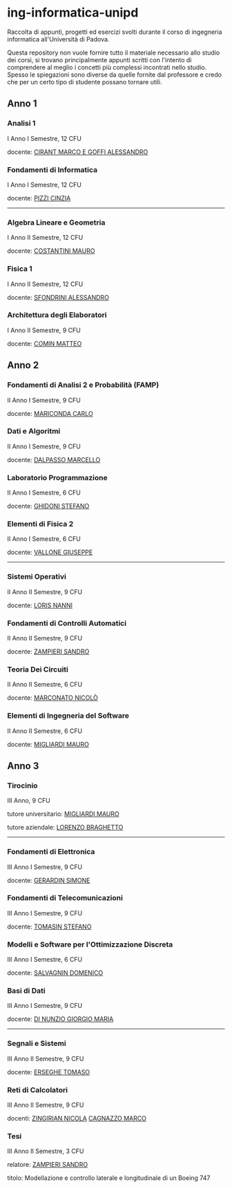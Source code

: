 # ing-informatica-unipd

Raccolta di appunti, progetti ed esercizi svolti durante il corso di ingegneria informatica all'Università di Padova.

Questa repository non vuole fornire tutto il materiale necessario allo studio dei corsi, si trovano principalmente appunti scritti con l'intento di comprendere al meglio i concetti più complessi incontrati nello studio. Spesso le spiegazioni sono diverse da quelle fornite dal professore e credo che per un certo tipo di studente possano tornare utili.

## Anno 1

### Analisi 1

I Anno I Semestre, 12 CFU

docente: [CIRANT MARCO E GOFFI ALESSANDRO](https://www.math.unipd.it/dipartimento/persone/alessandro.goffi/)

### Fondamenti di Informatica

I Anno I Semestre, 12 CFU

docente: [PIZZI CINZIA](https://didattica.unipd.it/off/docente/27EE4CFD8568343318097E9B75C69E8F)

---

### Algebra Lineare e Geometria

I Anno II Semestre, 12 CFU

docente: [COSTANTINI MAURO](https://www.math.unipd.it/~costanti/)

### Fisica 1

I Anno II Semestre, 12 CFU

docente: [SFONDRINI ALESSANDRO](https://www.sns.ias.edu/~alessandro/)

### Architettura degli Elaboratori

I Anno II Semestre, 9 CFU

docente: [COMIN MATTEO](http://www.dei.unipd.it/~ciompin/)

## Anno 2

### Fondamenti di Analisi 2 e Probabilità (FAMP)

II Anno I Semestre, 9 CFU

docente: [MARICONDA CARLO](https://www.math.unipd.it/~maricond/)

### Dati e Algoritmi

II Anno I Semestre, 9 CFU

docente: [DALPASSO MARCELLO](https://didattica.unipd.it/off/docente/D7161CBB91A1E492AB3B80010D747831)

### Laboratorio Programmazione

II Anno I Semestre, 6 CFU

docente: [GHIDONI STEFANO](https://didattica.unipd.it/off/docente/FAC6E296A91D95297BD373A956B23C55)

### Elementi di Fisica 2

II Anno I Semestre, 6 CFU

docente: [VALLONE GIUSEPPE](http://www.dei.unipd.it/~vallone/index.html)

---

### Sistemi Operativi

II Anno II Semestre, 9 CFU

docente: [LORIS NANNI](https://www.dei.unipd.it/persona/F77BA55F0AFDD50E2BB7D2388742999F)

### Fondamenti di Controlli Automatici

II Anno II Semestre, 9 CFU

docente: [ZAMPIERI SANDRO](https://www.dei.unipd.it/persona/39B4D0B872DC530EA55A7BA82D6C7AE9)

### Teoria Dei Circuiti

II Anno II Semestre, 6 CFU

docente: [MARCONATO NICOLÒ](https://www.linkedin.com/in/nicolò-marconato-142946127/?originalSubdomain=it)

### Elementi di Ingegneria del Software

II Anno II Semestre, 6 CFU

docente: [MIGLIARDI MAURO](https://www.dei.unipd.it/persona/73DA434479FD4EEDCB49BB2801009477)

## Anno 3

### Tirocinio

III Anno, 9 CFU

tutore universitario: [MIGLIARDI MAURO](https://www.dei.unipd.it/persona/73DA434479FD4EEDCB49BB2801009477)

tutore aziendale: [LORENZO BRAGHETTO](https://www.linkedin.com/in/lorenzo-braghetto)

---

### Fondamenti di Elettronica

III Anno I Semestre, 9 CFU

docente: [GERARDIN SIMONE](https://www.unipd.it/en/contatti/rubrica/?ruolo=1&checkout=cerca&persona=GERARDIN&key=731A7FBC37F30206F48D38CE2DA45D1B)

### Fondamenti di Telecomunicazioni

III Anno I Semestre, 9 CFU

docente: [TOMASIN STEFANO](https://www.dei.unipd.it/~tomasin/)

### Modelli e Software per l'Ottimizzazione Discreta

III Anno I Semestre, 6 CFU

docente: [SALVAGNIN DOMENICO](https://www.dei.unipd.it/~salvagni/)

### Basi di Dati

III Anno I Semestre, 9 CFU

docente: [DI NUNZIO GIORGIO MARIA](https://www.dei.unipd.it/~dinunzio/MyAcademicPage/Welcome.html)

---

### Segnali e Sistemi

III Anno II Semestre, 9 CFU

docente: [ERSEGHE TOMASO](https://www.dei.unipd.it/persona/C71FC6B2F953B40F5730E58CE243C96F)

### Reti di Calcolatori

III Anno II Semestre, 9 CFU

docenti: [ZINGIRIAN NICOLA](https://www.unipd.it/en/contatti/rubrica/?detail=Y&ruolo=1&checkout=cerca&persona=ZINGIRIAN&key=8BFDC8A060C44B20DC7B8D5D3D40DE14)
[CAGNAZZO MARCO](https://www.dei.unipd.it/persona/6ADD4BF61A9F7E8DC8B0CF9692F04DFA)

### Tesi

III Anno II Semestre, 3 CFU

relatore: [ZAMPIERI SANDRO](https://www.dei.unipd.it/persona/39B4D0B872DC530EA55A7BA82D6C7AE9)

titolo: Modellazione e controllo laterale e longitudinale di un Boeing 747
